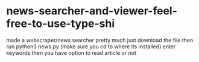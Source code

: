# news-searcher-and-viewer-feel-free-to-use-type-shi
made a webscraper/news searcher
pretty much just download the file
then run python3 news.py (make sure you cd to where its installed)
enter keywords
then you have option to read article or not

